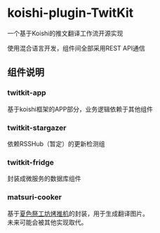 # koishi-plugin-TwitKit

一个基于Koishi的推文翻译工作流开源实现

使用混合语言开发，组件间全部采用REST API通信

## 组件说明

### twitkit-app

基于koishi框架的APP部分，业务逻辑依赖于其他组件

### twitkit-stargazer

依赖RSSHub（暂定）的更新检测组

### twitkit-fridge

封装成微服务的数据库组件

### matsuri-cooker

基于[夏色祭工坊烤推机](https://github.com/cn-matsuri/matsuri_translation)的封装，用于生成翻译图片。  
未来可能会被其他实现取代。